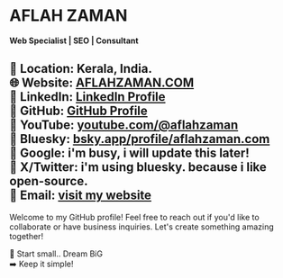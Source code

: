 # AFLAH ZAMAN  
**Web Specialist | SEO | Consultant**  

📍 Location: Kerala, India.    
🌐 Website: [AFLAHZAMAN.COM](https://aflahzaman.com/)  
🔗 LinkedIn: [LinkedIn Profile](https://www.linkedin.com/in/aflahzaman)  
🔗 GitHub: [GitHub Profile](https://github.com/aflahzaman)  
🔗 YouTube: [youtube.com/@aflahzaman](https://www.youtube.com/@aflahzaman?sub_confirmation=1)   
🔗 Bluesky:  [bsky.app/profile/aflahzaman.com](https://bsky.app/profile/aflahzaman.com)   
🔗 Google: i'm busy, i will update this later!   
🔗 X/Twitter: i'm using bluesky. because i like open-source.      
📧 Email: [visit my website](https://aflahzaman.com/)
---

Welcome to my GitHub profile! Feel free to reach out if you'd like to collaborate or have business inquiries. Let's create something amazing together!

🚀 Start small.. Dream BiG  
➡️ Keep it simple!

